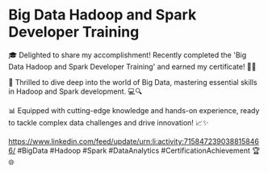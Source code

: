 # Big Data Hadoop and Spark Developer Training
🎓 Delighted to share my accomplishment! Recently completed the 'Big Data Hadoop and Spark Developer Training' and earned my certificate! 🚀💡

🌟 Thrilled to dive deep into the world of Big Data, mastering essential skills in Hadoop and Spark development. 💻🔍

📊 Equipped with cutting-edge knowledge and hands-on experience, ready to tackle complex data challenges and drive innovation! 📈✨

https://www.linkedin.com/feed/update/urn:li:activity:7158472390388158466/
#BigData #Hadoop #Spark #DataAnalytics #CertificationAchievement 🏆🌐
